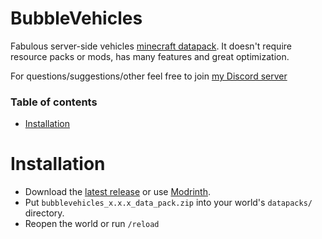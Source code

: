 # BubbleVehicles

Fabulous server-side vehicles [minecraft datapack](https://minecraft.fandom.com/wiki/Data_pack).
It doesn't require resource packs or mods, has many features and great optimization.

For questions/suggestions/other feel free to join [my Discord server](https://discord.gg/4uN3SbfZrT)

### Table of contents

- [Installation](#installation)

# Installation

- Download the [latest release](https://github.com/bubblefish-dev/bubblevehicles/releases/latest) or use [Modrinth](https://modrinth.com/datapack/bubblevehicles).
- Put `bubblevehicles_x.x.x_data_pack.zip` into your world's `datapacks/` directory.
- Reopen the world or run `/reload`
